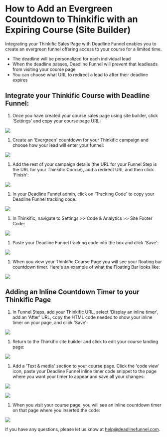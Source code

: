 # How to Add an Evergreen Countdown to Thinkific with an Expiring Course \(Site Builder\)

Integrating your Thinkific Sales Page with Deadline Funnel enables you to create an evergreen funnel offering access to your course for a limited time.

* The deadline will be personalized for each individual lead
* When the deadline passes, Deadline Funnel will prevent that leadleads from visiting your course page
* You can choose what URL to redirect a lead to after their deadline expires

## Integrate your Thinkific Course with Deadline Funnel:

1. Once you have created your course sales page using site builder, click 'Settings' and copy your course page URL:

![](https://s3.amazonaws.com/helpscout.net/docs/assets/53974d6ce4b0c76107b109d1/images/5bca1776042863158cc7a67d/file-ucludbHXnY.png)

1. Create an 'Evergreen' countdown for your Thinkific campaign and choose how your lead will enter your funnel:

![](https://s3.amazonaws.com/helpscout.net/docs/assets/53974d6ce4b0c76107b109d1/images/5bf5aa2b04286304a71c8044/file-PRQiceXjUd.png)

1. Add the rest of your campaign details \(the URL for your Funnel Step is the URL for your Thinkific Course\), add a redirect URL and then click 'Finish':

![](https://s3.amazonaws.com/helpscout.net/docs/assets/53974d6ce4b0c76107b109d1/images/5bf5bc092c7d3a31944e37a4/file-z39VUTNqlC.png)

1. In your Deadline Funnel admin, click on 'Tracking Code' to copy your Deadline Funnel tracking code:

![](https://s3.amazonaws.com/helpscout.net/docs/assets/53974d6ce4b0c76107b109d1/images/5a7b84f70428634376cfec58/file-nCV9LRDZSb.png)

1. In Thinkific, navigate to Settings &gt;&gt; Code & Analytics &gt;&gt; Site Footer Code:

![](https://s3.amazonaws.com/helpscout.net/docs/assets/53974d6ce4b0c76107b109d1/images/5bca1fac2c7d3a04dd5be851/file-xy9g7f9h5X.png)

1. Paste your Deadline Funnel tracking code into the box and click 'Save':

![](https://s3.amazonaws.com/helpscout.net/docs/assets/53974d6ce4b0c76107b109d1/images/5bca1fd92c7d3a04dd5be85a/file-Wkk3Uly3ee.png)

1. When you view your Thinkific Course Page you will see your floating bar countdown timer. Here's an example of what the Floating Bar looks like:

![](https://s3.amazonaws.com/helpscout.net/docs/assets/53974d6ce4b0c76107b109d1/images/5c65c0a12c7d3a66e32e783a/file-r2622Bfum3.png)

## Adding an Inline Countdown Timer to your Thinkific Page

1. In Funnel Steps, add your Thinkific URL, select 'Display an inline timer', add an 'After' URL, copy the HTML code needed to show your inline timer on your page, and click 'Save':

![](https://s3.amazonaws.com/helpscout.net/docs/assets/53974d6ce4b0c76107b109d1/images/5c783cd22c7d3a0cb9321570/file-hMgAYWDhqC.png)

1. Return to the Thinkific site builder and click to edit your course landing page:

![](https://s3.amazonaws.com/helpscout.net/docs/assets/53974d6ce4b0c76107b109d1/images/5bca21c12c7d3a04dd5be898/file-x4StZvwcjC.png)

1. Add a 'Text & media' section to your course page. Click the 'code view' icon, paste your Deadline Funnel inline timer code snippet to the page where you want your timer to appear and save all your changes:

![](https://s3.amazonaws.com/helpscout.net/docs/assets/53974d6ce4b0c76107b109d1/images/5bca22172c7d3a04dd5be8a1/file-m4qgcnQ1Ux.png)

![](https://s3.amazonaws.com/helpscout.net/docs/assets/53974d6ce4b0c76107b109d1/images/5bca23202c7d3a04dd5be8bb/file-9LQp0T8QWK.png)

1. When you visit your course page, you will see an inline countdown timer on that page where you inserted the code:

![](https://s3.amazonaws.com/helpscout.net/docs/assets/53974d6ce4b0c76107b109d1/images/5bca24b02c7d3a04dd5be8e3/file-zhTxjzhkQv.png)

If you have any questions, please let us know at [help@deadlinefunnel.com](mailto:mailto:help@deadlinefunnel.com).

